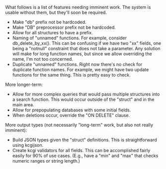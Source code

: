 What follows is a list of features needing imminent work.  The system is
usable without them, but they'll soon be required.

- Make "db" prefix not be hardcoded.
- Make "DB" preprocessor prefix not be hardcoded.
- Allow for all structures to have a prefix.
- Naming of "unnamed" functions.  For example, consider
  db\_delete\_by\_xx().  This can be confusing if we have two "xx"
  fields, one being a "notnull" constraint that does not take a
  parameter.
  Any solution will make for long function names, but since we allow
  overriding the name, I'm not too concerned.
- Duplicate "unnamed" functions.  Right now there's no check for
  duplicate function names.  For example, we might have two update
  functions for the same thing.  This is pretty easy to check.

More longer-term:

- Allow for more complex queries that would pass multiple structures
  into a search function.  This would occur outside of the "struct" and
  in the main area.
- Allow for prepopulating databases with some initial fields.
- When deletions occur, override the "ON DELETE" clause.

More output types (not necessarily "long-term" work, but also not really
imminent):

- Build JSON types given the "struct" definitions.  This is
  straightforward using kcgijson.
- Create kcgi validators for all fields.  This can be accomplished
  fairly easily for 90% of use cases.  (E.g., have a "min" and "max"
  that checks numeric ranges or string length.)
